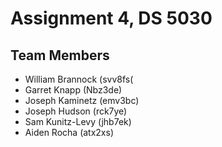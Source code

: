 # Assignment 4, DS 5030
## Team Members
- William Brannock (svv8fs(
- Garret Knapp (Nbz3de)
- Joseph Kaminetz (emv3bc)
- Joseph Hudson (rck7ye)
- Sam Kunitz-Levy (jhb7ek)
- Aiden Rocha (atx2xs)
